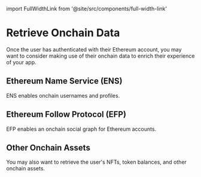 import FullWidthLink from '@site/src/components/full-width-link'

# Retrieve Onchain Data

Once the user has authenticated with their Ethereum account, you may want to consider making use of their onchain data to enrich their experience of your app.

## Ethereum Name Service (ENS)

ENS enables onchain usernames and profiles.

<FullWidthLink
	href='https://docs.efp.app'
	logo='/img/ens.svg'
	text='Ethereum Name Service'
/>

## Ethereum Follow Protocol (EFP)

EFP enables an onchain social graph for Ethereum accounts.

<FullWidthLink
	href='https://docs.efp.app'
	logo='/img/efp.svg'
	text='Ethereum Follow Protocol'
/>

## Other Onchain Assets

You may also want to retrieve the user's NFTs, token balances, and other onchain assets.

<FullWidthLink
	href='https://docs.efp.app'
	logo='/img/cargo.png'
	text='Other Onchain Assets'
/>
